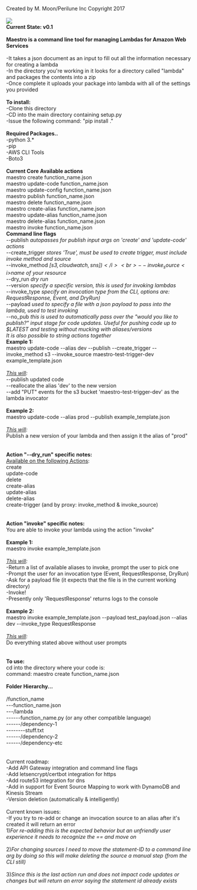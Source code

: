 Created by M. Moon/Perilune Inc Copyright 2017<br>
<br>
<img src="https://upload.wikimedia.org/wikipedia/commons/thumb/8/80/Maestro_2016.svg/500px-Maestro_2016.svg.png">
<br>
<b>Current State: v0.1</b><br>
<br>
<b>Maestro is a command line tool for managing Lambdas for Amazon Web Services</b><br>
<br>
-It takes a json document as an input to fill out all the information necessary for creating a lambda<br>
-In the directory you're working in it looks for a directory called "lambda" and packages the contents into a zip<br>
-Once complete it uploads your package into lambda with all of the settings you provided<br>
<br>
<b>To install:</b><br>
-Clone this directory<br>
-CD into the main directory containing setup.py<br>
-Issue the following command: "pip install ."<br>
<br>
<b>Required Packages..</b><br>
-python 3.*<br>
-pip<br>
-AWS CLI Tools<br>
-Boto3<br>
<br>
<b>Current Core Available actions</b><br>
maestro create function_name.json<br>
maestro update-code function_name.json<br>
maestro update-config function_name.json<br>
maestro publish function_name.json<br>
maestro delete function_name.json<br>
maestro create-alias function_name.json<br>
maestro update-alias function_name.json<br>
maestro delete-alias function_name.json<br>
maestro invoke function_name.json
<br>
<b>Command line flags</b><br>
--publish <i>autopasses for publish input args on 'create' and 'update-code' actions</i><br>
--create_trigger <i>stores 'True', must be used to create trigger, must include invoke method and source</i><br>
--invoke_method <i>$[s3, cloudwatch, sns])</i><br>
--invoke_source <i>$name of your resource</i><br>
--dry_run <i>dry run</i><br>
--version <i>specify a specific version, this is used for invoking lambdas</i><br>
--invoke_type <i>specify an invocation type from the CLI, options are: RequestResponse, Event, and DryRun)</i><br>
--payload <i>used to specify a file with a json payload to pass into the lambda, used to test invoking</i><br>
--no_pub <i>this is used to automatically pass over the "would you like to publish?" input stage for code updates. Useful for pushing code up to $LATEST and testing without mucking with aliases/versions</i>
<br>
<i>It is also possible to string actions together</i><br>
<b>Example 1:</b><br>
maestro update-code --alias dev --publish --create_trigger --invoke_method s3 --invoke_source maestro-test-trigger-dev example_template.json<br>
<br>
<i><u>This will</u>:</i><br>
--publish updated code<br>
--reallocate the alias 'dev' to the new version<br>
--add "PUT" events for the s3 bucket 'maestro-test-trigger-dev' as the lambda invocator<br>
<br>
<b>Example 2:</b><br>
maestro update-code --alias prod --publish example_template.json<br>
<br>
<i><u>This will</u>:</i><br>
Publish a new version of your lambda and then assign it the alias of "prod"<br>
<br>
<br>
<b>Action "--dry_run" specific notes:</b><br>
<u>Available on the following Actions</u>:<br>
create<br>
update-code<br>
delete<br>
create-alias<br>
update-alias<br>
delete-alias<br>
create-trigger (and by proxy: invoke_method & invoke_source)<br>
<br>
<br>
<b>Action "invoke" specific notes:</b><br>
You are able to invoke your lambda using the action "invoke"<br>
<br>
<b>Example 1:</b><br>
maestro invoke example_template.json<br>
<br>
<i><u>This will</u>:</i><br>
-Return a list of available aliases to invoke, prompt the user to pick one<br>
-Prompt the user for an invocation type (Event, RequestResponse, DryRun)<br>
-Ask for a payload file (it expects that the file is in the current working directory)<br>
-Invoke!<br>
-Presently only 'RequestResponse' returns logs to the console<br>
<br>
<b>Example 2:</b><br>
maestro invoke example_template.json --payload test_payload.json --alias dev --invoke_type RequestResponse<br>
<br>
<i><u>This will</u>:</i><br>
Do everything stated above without user prompts<br>
<br>
<br>
<b>To use:</b><br>
cd into the directory where your code is:<br>
command: maestro create function_name.json<br>
<br>
<b>Folder Hierarchy...</b><br>
<br>
/function_name<br>
---function_name.json<br>
---/lambda<br>
------function_name.py (or any other compatible language)<br>
------/dependency-1<br>
--------stuff.txt<br>
------/dependency-2<br>
------/dependency-etc<br>
<br>
<br>
Current roadmap:<br>
-Add API Gateway integration and command line flags<br>
-Add letsencrypt/certbot integration for https<br>
-Add route53 integration for dns<br>
-Add in support for Event Source Mapping to work with DynamoDB and Kinesis Stream<br>
-Version deletion (automatically & intelligently)<br>
<br>
Current known issues:<br>
-If you try to re-add or change an invocation source to an alias after it's created it will return an error<br>
1)<i>For re-adding this is the expected behavior but an unfriendly user experience it needs to recognize the == and move on</i><br>
<br>
2)<i>For changing sources I need to move the statement-ID to a command line arg by doing so this will make deleting the source a manual step (from the CLI still)</i><br>
<br>
3)<i>Since this is the last action run and does not impact code updates or changes but will return an error saying the statement id already exists</i>
